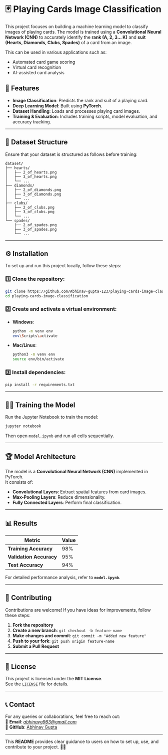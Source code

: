 

# 🃏 Playing Cards Image Classification

This project focuses on building a machine learning model to classify images of playing cards. The model is trained using a **Convolutional Neural Network (CNN)** to accurately identify the **rank (A, 2, 3... K)** and **suit (Hearts, Diamonds, Clubs, Spades)** of a card from an image.

This can be used in various applications such as:
- Automated card game scoring
- Virtual card recognition
- AI-assisted card analysis  

## 🚀 Features
- **Image Classification**: Predicts the rank and suit of a playing card.  
- **Deep Learning Model**: Built using **PyTorch**.  
- **Dataset Handling**: Loads and processes playing card images.  
- **Training & Evaluation**: Includes training scripts, model evaluation, and accuracy tracking.  

---

## 📂 Dataset Structure
Ensure that your dataset is structured as follows before training:

```
dataset/
├── hearts/
│   ├── 2_of_hearts.png
│   ├── 3_of_hearts.png
│   └── ...
├── diamonds/
│   ├── 2_of_diamonds.png
│   ├── 3_of_diamonds.png
│   └── ...
├── clubs/
│   ├── 2_of_clubs.png
│   ├── 3_of_clubs.png
│   └── ...
└── spades/
    ├── 2_of_spades.png
    ├── 3_of_spades.png
    └── ...
```

---

## ⚙️ Installation

To set up and run this project locally, follow these steps:

### 1️⃣ Clone the repository:
```bash
git clone https://github.com/Abhinav-gupta-123/playing-cards-image-classification.git
cd playing-cards-image-classification
```

### 2️⃣ Create and activate a virtual environment:  
- **Windows**:
  ```bash
  python -m venv env
  env\Scripts\activate
  ```
- **Mac/Linux**:
  ```bash
  python3 -m venv env
  source env/bin/activate
  ```

### 3️⃣ Install dependencies:
```bash
pip install -r requirements.txt
```

---

## 🏋️‍♂️ Training the Model

Run the Jupyter Notebook to train the model:

```bash
jupyter notebook
```

Then open `model.ipynb` and run all cells sequentially.

---

## 🏆 Model Architecture

The model is a **Convolutional Neural Network (CNN)** implemented in PyTorch.  
It consists of:
- **Convolutional Layers**: Extract spatial features from card images.
- **Max-Pooling Layers**: Reduce dimensionality.
- **Fully Connected Layers**: Perform final classification.  

---

## 📊 Results

| Metric               | Value |
|----------------------|-------|
| **Training Accuracy**  | 98%  |
| **Validation Accuracy**| 95%  |
| **Test Accuracy**      | 94%  |

For detailed performance analysis, refer to **`model.ipynb`**.

---

## 🤝 Contributing

Contributions are welcome! If you have ideas for improvements, follow these steps:

1. **Fork the repository**  
2. **Create a new branch**: `git checkout -b feature-name`  
3. **Make changes and commit**: `git commit -m "Added new feature"`  
4. **Push to your fork**: `git push origin feature-name`  
5. **Submit a Pull Request**  

---

## 📜 License

This project is licensed under the **MIT License**.  
See the [`LICENSE`](LICENSE) file for details.

---

## 📞 Contact
For any queries or collaborations, feel free to reach out:  
📧 **Email**: *abhinavg963@gmail.com*  
🔗 **GitHub**: [Abhinav Gupta](https://github.com/Abhinav-gupta-123)

---

This **README** provides clear guidance to users on how to set up, use, and contribute to your project. 🚀✨

